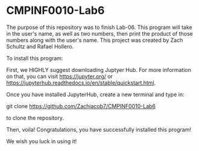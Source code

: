 # CMPINF0010-Lab6

The purpose of this repository was to finish Lab-06. This program will take in the user's name, as well as two numbers, then print the product of those numbers along with the user's name. This project was created by Zach Schultz and Rafael Hollero.



To install this program:

First, we HIGHLY suggest downloading Juptyer Hub. For more information on that, you can visit https://jupyter.org/ or https://jupyterhub.readthedocs.io/en/stable/quickstart.html.

Once you have installed JupyterHub, create a new terminal and type in:

git clone https://github.com/Zachjacob7/CMPINF0010-Lab6

to clone the repository.



Then, voila! Congratulations, you have successfully installed this program!

We wish you luck in using it!